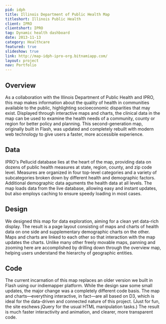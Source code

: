 ```yaml
---
pid: idph
title: Illinois Department of Public Health Map
titleshort: Illinois Public Health
client: IPRO
clientshort: IPRO
tag: Dynamic health dashboard
date: 2013-11-13
category: Healthcare
featured: true
slideshow: true
link: http://map-idph-ipro-org.bitnamiapp.com/
layout: project
nav: Portfolio
---
```


## Overview
As a collaboration with the Illinois Department of Public Health and IPRO, this map makes information about the quality of health in communities available to the public, highlighting socioeconomic disparities that may exist. Displayed through interactive maps and charts, the clinical data in the map can be used to examine the health needs of a community, county or region for better policy and planning. This second-generation map, originally built in Flash, was updated and completely rebuilt with modern web technology to give users a faster, more accessible experience.

## Data
IPRO's Pellucid database lies at the heart of the map, providing data on dozens of public health measures at state, region, county, and zip code level. Measures are organized in four top-level categories and a variety of subcategories broken down by different health and demographic factors. Additional demographic data aguments the health data at all levels. The map loads data from the live database, allowing easy and instant updates, but also employs caching to ensure speedy loading in most cases.

## Design
We designed this map for data exploration, aiming for a clean yet data-rich display. The result is a page layout consisting of maps and charts of health data on one side and supplementary demographic charts on the other. Maps and charts are linked to each other so that interaction with the map updates the charts. Unlike many other freely movable maps, panning and zooming here are accomplished by drilling down through the overview map, helping users understand the hierarchy of geographic entities.

## Code
The current incarnation of this map replaces an older version we built in Flash using our indiemapper platform. While the design saw some small updates, the major change was a completely different code basis. The map and charts—everything interactive, in fact—are all based on D3, which is ideal for the data-driven and connected nature of this project. (Just for fun, the site eschews jQuery for the usual HTML manipulation tasks.) The result is much faster interactivity and animation, and clearer, more transparent code.
